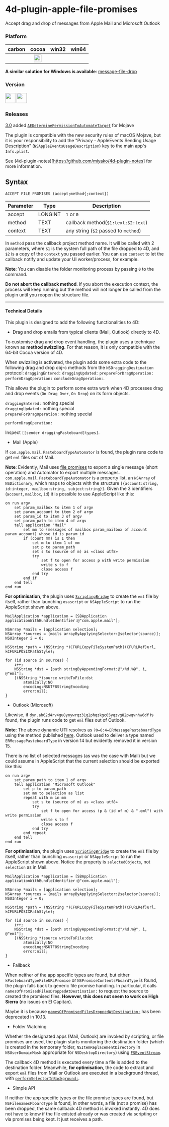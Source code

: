 # 4d-plugin-apple-file-promises
Accept drag and drop of messages from Apple Mail and Microsoft Outlook

### Platform

| carbon | cocoa | win32 | win64 |
|:------:|:-----:|:---------:|:---------:|
||<img src="https://cloud.githubusercontent.com/assets/1725068/22371562/1b091f0a-e4db-11e6-8458-8653954a7cce.png" width="24" height="24" />|||

**A similar solution for Windows is available**: [message-file-drop](https://github.com/miyako/4d-plugin-message-file-drop)

### Version

<img src="https://cloud.githubusercontent.com/assets/1725068/18940648/2192ddba-8645-11e6-864d-6d5692d55717.png" width="32" height="32" /> <img src="https://user-images.githubusercontent.com/1725068/41266195-ddf767b2-6e30-11e8-9d6b-2adf6a9f57a5.png" width="32" height="32" />

### Releases 

[3.0](https://github.com/miyako/4d-plugin-apple-file-promises/releases/tag/3.0) added [``AEDeterminePermissionToAutomateTarget``](https://developer.apple.com/documentation/coreservices/3025784-aedeterminepermissiontoautomatet?language=objc) for Mojave

The plugin is compatible with the new security rules of macOS Mojave, but it is your responsibility to add the "Privacy - AppleEvents Sending Usage Description" (``NSAppleEventsUsageDescription``)  key to the main app's ``Info.plist``.

See (4d-plugin-notes)[https://github.com/miyako/4d-plugin-notes] for more information.

## Syntax

```
ACCEPT FILE PROMISES (accept;method{;context})
```

Parameter|Type|Description
------------|------------|----
accept|LONGINT|``1`` or ``0``
method|TEXT|callback method(``$1:text;$2:text``)
context|TEXT|any string (``$2`` passed to ``method``)

In ``method`` pass the callback project method name. It will be called with 2 parameters, where ``$1`` is the system full path of the file dropped to 4D, and ``$2`` is a copy of the ``context`` you passed earlier. You can use ``context`` to let the callback notify and update your UI worker/process, for example.

**Note**: You can disable the folder monitoring process by passing ``0`` to the command. 

**Do not abort the callback method**. If you abort the execution context, the process will keep running but the method will not longer be called from the plugin until you reopen the structure file.

---

#### Technical Details

This plugin is designed to add the following functionalities to 4D:

* Drag and drop emails from typical clients (Mail, Outlook) directly to 4D.

To customise drag and drop event handling, the plugin uses a technique known as **method swizzling**. For that reason, it is only compatible with the 64-bit Cocoa version of 4D.

When swizzling is activated, the plugin adds some extra code to the following drag and drop obj-c methods from the ``NSDraggingDestination`` protocol: ``draggingEntered:`` ``draggingUpdated:`` ``prepareForDragOperation:`` ``performDragOperation:`` ``concludeDragOperation:``.

This allows the plugin to perform some extra work when 4D processes drag and drop events (``On Drag Over``, ``On Drop``) on its form objects.

``draggingEntered:`` nothing special  
``draggingUpdated:`` nothing special  
``prepareForDragOperation:`` nothing special  

``performDragOperation:``  

Inspect ``[[sender draggingPasteboard]types]``.  

* Mail (Apple)

If ``com.apple.mail.PasteboardTypeAutomator`` is found, the plugin runs code to get ``eml`` files out of Mail.

**Note**: Evidently, Mail uses [file promises](https://developer.apple.com/documentation/uikit/drag_and_drop/understanding_a_drag_item_as_a_promise) to export a single message (short operation) and Automator to export multiple messages. ``com.apple.mail.PasteboardTypeAutomator`` is a property list, an ``NSArray`` of ``NSDictionary``, which maps to objects with the structure ``[{account:string, id:integer, mailbox:string, subject:string}]``. Given the 3 identifiers (``account``, ``mailbox``, ``id``) it is possible to use AppleScript like this:

```applescript
on run argv
	set param_mailbox to item 1 of argv
	set param_account to item 2 of argv
	set param_id to item 3 of argv
	set param_path to item 4 of argv
	tell application "Mail"
		set mm to (messages of mailbox param_mailbox of account param_account) whose id is param_id
		if (count mm) is 1 then
			set m to item 1 of mm
			set p to param_path
			set s to (source of m) as «class utf8»
			try
				set f to open for access p with write permission
				write s to f
				close access f
			end try
		end if
	end tell
end run
```

**For optimisation**, the plugin uses [``ScriptingBridge``](https://developer.apple.com/documentation/scriptingbridge) to create the ``eml`` file by itself, rather than launching ``osascript`` or ``NSAppleScript`` to run the AppleScript shown above.

```objc
MailApplication *application = [SBApplication applicationWithBundleIdentifier:@"com.apple.mail"];

NSArray *mails = [application selection];
NSArray *sources = [mails arrayByApplyingSelector:@selector(source)];
NSUInteger i = 0;

NSString *path = (NSString *)CFURLCopyFileSystemPath((CFURLRef)url, kCFURLPOSIXPathStyle);

for (id source in sources) {
	i++;
	NSString *dst = [path stringByAppendingFormat:@"/%d.%@", i, @"eml"];
	[(NSString *)source writeToFile:dst
		atomically:NO
		encoding:NSUTF8StringEncoding
		error:nil];
}
```

* Outlook (Microsoft)

Likewise, if ``dyn.ah62d4rv4gu8ynywrqz31g2phqzkgc65yqzvg82pwqvnhw6df`` is found, the plugin runs code to get ``eml`` files out of Outlook.

**Note**: The above dynamic UTI resolves as ``?0=6:4=ERMessagePasteboardType`` using the method published [here](https://gist.github.com/jtbandes/19646e7457208ae9b1ad). Outlook used to deliver a type named ``ERMessagePasteboardType`` in version 14 but evidently removed it in version 15.

There is no list of selected messages (as was the case with Mail) but we could assume in AppleScript that the current selection should be exported like this:

```applescript
on run argv
	set param_path to item 1 of argv
	tell application "Microsoft Outlook"
		set p to param_path
		set mm to selection as list
		repeat with m in mm
			set s to (source of m) as «class utf8»
			try
				set f to open for access (p & (id of m) & ".eml") with write permission
				write s to f
				close access f
			end try
		end repeat
	end tell
end run
``` 

**For optimisation**, the plugin uses [``ScriptingBridge``](https://developer.apple.com/documentation/scriptingbridge) to create the ``eml`` file by itself, rather than launching ``osascript`` or ``NSAppleScript`` to run the AppleScript shown above. Notice the property is ``selectedObjects``, not ``selection`` as in Mail.

```objc
MailApplication *application = [SBApplication applicationWithBundleIdentifier:@"com.apple.mail"];
		
NSArray *mails = [application selection];
NSArray *sources = [mails arrayByApplyingSelector:@selector(source)];
NSUInteger i = 0;

NSString *path = (NSString *)CFURLCopyFileSystemPath((CFURLRef)url, kCFURLPOSIXPathStyle);

for (id source in sources) {
	i++;
	NSString *dst = [path stringByAppendingFormat:@"/%d.%@", i, @"eml"];
	[(NSString *)source writeToFile:dst
		atomically:NO
		encoding:NSUTF8StringEncoding
		error:nil];
}
```

* Fallback

When neither of the app specific types are found, but either ``kPasteboardTypeFileURLPromise`` or ``NSPromiseContentsPboardType`` is found, the plugin falls back to generic file promise handling. In particular, it calls ``namesOfPromisedFilesDroppedAtDestination:`` to request the source to created the promised files. **However, this does not seem to work on High Sierra** (no issues on El Capitan). 

Maybe it is because [``namesOfPromisedFilesDroppedAtDestination:``](https://developer.apple.com/documentation/appkit/nsdragginginfo/1415980-namesofpromisedfilesdroppedatdes) has been deprecated in 10.13. 

* Folder Watching

Whether the designated apps (Mail, Outlook) are invoked by scripting, or file promises are used, the plugin starts monitoring the destination folder (which is created in the temporary folder, ``NSItemReplacementDirectory`` in ``NSUserDomainMask`` appropriate for ``NSDesktopDirectory``) using [``FSEventStream``](https://developer.apple.com/library/content/documentation/Darwin/Conceptual/FSEvents_ProgGuide/UsingtheFSEventsFramework/UsingtheFSEventsFramework.html).

The callback 4D method is executed every time a file is added to the destination folder. Meanwhile, **for optimisation**, the code to extract and export ``eml`` files from Mail or Outlook are executed in a background thread, with [``performSelectorInBackground:``](https://developer.apple.com/documentation/objectivec/nsobject/1412390-performselectorinbackground?language=objc).  

* Simple API

If neither the app specific types or the file promise types are found, but ``NSFilenamesPboardType`` is found, in other words, a file (not a promise) has been dropped, the same callback 4D method is invoked instantly. 4D does not have to know if the file existed already or was created via scripting or via promises being kept. It just receives a path.
